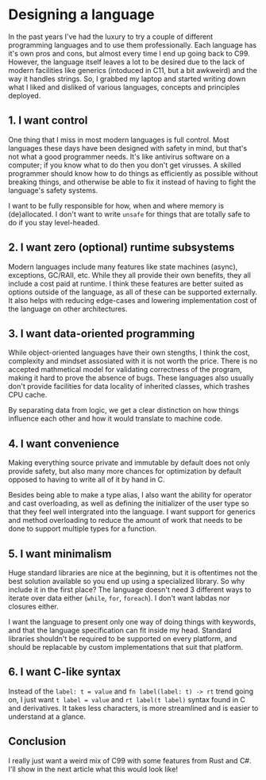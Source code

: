 # Designing a language

In the past years I've had the luxury to try a couple of different programming
languages and to use them professionally. Each language has it's own pros and
cons, but almost every time I end up going back to C99. However, the language
itself leaves a lot to be desired due to the lack of modern facilities like
generics (intoduced in C11, but a bit awkweird) and the way it handles strings.
So, I grabbed my laptop and started writing down what I liked and disliked of
various languages, concepts and principles deployed.

## 1. I want control

One thing that I miss in most modern languages is full control. Most languages
these days have been designed with safety in mind, but that's not what a good
programmer needs. It's like antivirus software on a computer; if you know what
to do then you don't get virusses. A skilled programmer should know how to do
things as efficiently as possible without breaking things, and otherwise be
able to fix it instead of having to fight the language's safety systems.

I want to be fully responsible for how, when and where memory is (de)allocated.
I don't want to write `unsafe` for things that are totally safe to do if you
stay level-headed.

## 2. I want zero (optional) runtime subsystems

Modern languages include many features like state machines (async), exceptions,
GC/RAII, etc. While they all provide their own benefits, they all include a
cost paid at runtime. I think these features are better suited as options
outside of the language, as all of these can be supported externally. It also
helps with reducing edge-cases and lowering implementation cost of the language
on other architectures.

## 3. I want data-oriented programming

While object-oriented languages have their own stengths, I think the cost,
complexity and mindset assosiated with it is not worth the price. There is no
accepted mathmetical model for validating correctness of the program, making it
hard to prove the absence of bugs. These languages also usually don't provide
facilities for data locality of inherited classes, which trashes CPU cache.

By separating data from logic, we get a clear distinction on how things
influence each other and how it would translate to machine code.

## 4. I want convenience

Making everything source private and immutable by default does not only provide
safety, but also many more chances for optimization by default opposed to
having to write all of it by hand in C.

Besides being able to make a type alias, I also want the ability for operator
and cast overloading, as well as defining the initializer of the user type so
that they feel well intergrated into the language. I want support for generics
and method overloading to reduce the amount of work that needs to be done to
support multiple types for a function.

## 5. I want minimalism

Huge standard libraries are nice at the beginning, but it is oftentimes not the
best solution available so you end up using a specialized library. So why
include it in the first place? The language doesn't need 3 different ways to
iterate over data either (`while`, `for`, `foreach`). I don't want labdas nor
closures either.

I want the language to present only one way of doing things with keywords, and
that the language specification can fit inside my head. Standard libraries
shouldn't be required to be supported on every platform, and should be
replacable by custom implementations that suit that platform.

## 6. I want C-like syntax

Instead of the `label: t = value` and `fn label(label: t) -> rt`
trend going on, I just want `t label = value` and `rt label(t label)` syntax
found in C and derivatives. It takes less characters, is more streamlined and
is easier to understand at a glance.

## Conclusion

I really just want a weird mix of C99 with some features from Rust and C#.
I'll show in the next article what this would look like!
